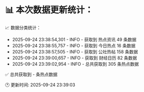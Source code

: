 📊 本次数据更新统计：
==========================

📈 数据分类统计：
- 2025-09-24 23:38:54,301 - INFO - 获取到 热点资讯 49 条数据
- 2025-09-24 23:38:55,757 - INFO - 获取到 今日热点 16 条数据
- 2025-09-24 23:38:57,505 - INFO - 获取到 公社热帖 158 条数据
- 2025-09-24 23:39:00,657 - INFO - 获取到 财经日历 82 条数据
- 2025-09-24 23:39:02,954 - INFO - 总共获取到 305 条热点数据

✅ 总共获取到 - 条热点数据

🕐 更新时间: 2025-09-24 23:39:03
